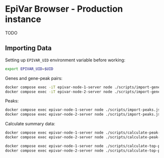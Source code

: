 # EpiVar Browser - Production instance

TODO

## Importing Data

Setting up `EPIVAR_UID` environment variable before working:

```bash
export EPIVAR_UID=$UID
```

Genes and gene-peak pairs:

```bash
docker compose exec -iT epivar-node-1-server node ./scripts/import-genes.mjs < /opt/epivar/input-files/flu-infection-gene-peaks.csv
docker compose exec -iT epivar-node-2-server node ./scripts/import-genes.mjs < TODO
```

Peaks:

```bash
docker compose exec epivar-node-1-server node ./scripts/import-peaks.js
docker compose exec epivar-node-2-server node ./scripts/import-peaks.js
```

Calculate summary data:

```bash
docker compose exec epivar-node-1-server node ./scripts/calculate-peak-groups.mjs
docker compose exec epivar-node-2-server node ./scripts/calculate-peak-groups.mjs

docker compose exec epivar-node-1-server node ./scripts/calculate-top-peaks.mjs
docker compose exec epivar-node-2-server node ./scripts/calculate-top-peaks.mjs
```
